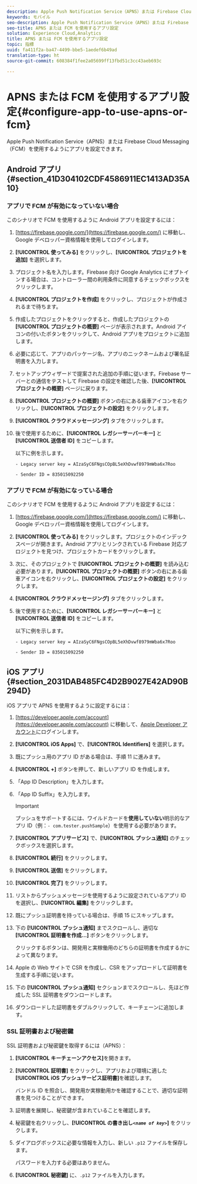 ```yaml
---
description: Apple Push Notification Service（APNS）または Firebase Cloud Messaging（FCM）を使用するようにアプリを設定できます。
keywords: モバイル
seo-description: Apple Push Notification Service（APNS）または Firebase Cloud Messaging（FCM）を使用するようにアプリを設定できます。
seo-title: APNS または FCM を使用するアプリ設定
solution: Experience Cloud,Analytics
title: APNS または FCM を使用するアプリ設定
topic: 指標
uuid: fa411f2a-ba47-4499-bbe5-1aedef6b49ad
translation-type: ht
source-git-commit: 608384f1fee2a05699ff13fbd51c3cc43aeb693c

---
```



# APNS または FCM を使用するアプリ設定{#configure-app-to-use-apns-or-fcm}

Apple Push Notification Service（APNS）または Firebase Cloud Messaging（FCM）を使用するようにアプリを設定できます。

## Android アプリ {#section_41D304102CDF4586911EC1413AD35A10}

### アプリで FCM が有効になっていない場合

このシナリオで FCM を使用するように Android アプリを設定するには：

1. [https://firebase.google.com/](https://firebase.google.com/) に移動し、Google デベロッパー資格情報を使用してログインします。

1. **[!UICONTROL 使ってみる]** をクリックし、**[!UICONTROL プロジェクトを追加]** を選択します。

1. プロジェクト名を入力します。Firebase 向け Google Analytics にオプトインする場合は、コントローラー間の利用条件に同意するチェックボックスをクリックします。

1. **[!UICONTROL プロジェクトを作成]** をクリックし、プロジェクトが作成されるまで待ちます。

1. 作成したプロジェクトをクリックすると、作成したプロジェクトの **[!UICONTROL プロジェクトの概要]** ページが表示されます。Android アイコンの付いたボタンをクリックして、Android アプリをプロジェクトに追加します。

1. 必要に応じて、アプリのパッケージ名、アプリのニックネームおよび署名証明書を入力します。

1. セットアップウィザードで提案された追加の手順に従います。Firebase サーバーとの通信をテストして Firebase の設定を確認した後、**[!UICONTROL プロジェクトの概要]** ページに戻ります。

1. **[!UICONTROL プロジェクトの概要]** ボタンの右にある歯車アイコンを右クリックし、**[!UICONTROL プロジェクトの設定]** をクリックします。

1. **[!UICONTROL クラウドメッセージング]** タブをクリックします。

1. 後で使用するために、**[!UICONTROL レガシーサーバーキー]** と **[!UICONTROL 送信者 ID]** をコピーします。

   以下に例を示します。

   ```
   - Legacy server key = AIzaSyC6FNgsCOpBL5eXhDvwf8979mWba6x7Roo
   ```

   ```
   - Sender ID = 835015092250
   ```

### アプリで FCM が有効になっている場合

このシナリオで FCM を使用するように Android アプリを設定するには：

1. [https://firebase.google.com/](https://firebase.google.com/) に移動し、Google デベロッパー資格情報を使用してログインします。

1. **[!UICONTROL 使ってみる]** をクリックします。プロジェクトのインデックスページが開きます。Android アプリとリンクされている Firebase 対応プロジェクトを見つけ、プロジェクトカードをクリックします。

1. 次に、そのプロジェクトで **[!UICONTROL プロジェクトの概要]** を読み込む必要があります。**[!UICONTROL プロジェクトの概要]** ボタンの右にある歯車アイコンを右クリックし、**[!UICONTROL プロジェクトの設定]** をクリックします。

1. **[!UICONTROL クラウドメッセージング]** タブをクリックします。

1. 後で使用するために、**[!UICONTROL レガシーサーバーキー]** と **[!UICONTROL 送信者 ID]** をコピーします。

   以下に例を示します。

   ```
   - Legacy server key = AIzaSyC6FNgsCOpBL5eXhDvwf8979mWba6x7Roo
   ```

   ```
   - Sender ID = 835015092250
   ```



## iOS アプリ {#section_2031DAB485FC4D2B9027E42AD90B294D}

iOS アプリで APNS を使用するように設定するには：

1. [https://developer.apple.com/account](https://developer.apple.com/account) に移動して、[Apple Developer アカウント](https://developer.apple.com/account)にログインします。
1. **[!UICONTROL iOS Apps]** で、**[!UICONTROL Identifiers]** を選択します。
1. 既にプッシュ用のアプリ ID がある場合は、手順 11 に進みます。
1. **[!UICONTROL +]** ボタンを押して、新しいアプリ ID を作成します。
1. 「App ID Description」を入力します。
1. 「App ID Suffix」を入力します。

   >[!IMPORTANT]
   >
   >プッシュをサポートするには、ワイルドカードを&#x200B;**使用していない**&#x200B;明示的なアプリ ID（例：`- com.tester.pushSample`）を使用する必要があります。

1. **[!UICONTROL アプリサービス]** で、**[!UICONTROL プッシュ通知]** のチェックボックスを選択します。
1. **[!UICONTROL 続行]** をクリックします。
1. **[!UICONTROL 送信]** をクリックします。
1. **[!UICONTROL 完了]** をクリックします。
1. リストからプッシュメッセージを使用するように設定されているアプリ ID を選択し、**[!UICONTROL 編集]** をクリックします。
1. 既にプッシュ証明書を持っている場合は、手順 15 にスキップします。
1. 下の **[!UICONTROL プッシュ通知]** までスクロールし、適切な **[!UICONTROL 証明書を作成...]** ボタンをクリックします。

   クリックするボタンは、開発用と実稼働用のどちらの証明書を作成するかによって異なります。
1. Apple の Web サイトで CSR を作成し、CSR をアップロードして証明書を生成する手順に従います。
1. 下の **[!UICONTROL プッシュ通知]** セクションまでスクロールし、先ほど作成した SSL 証明書をダウンロードします。
1. ダウンロードした証明書をダブルクリックして、キーチェーンに追加します。

### SSL 証明書および秘密鍵

SSL 証明書および秘密鍵を取得するには（APNS）：

1. **[!UICONTROL キーチェーンアクセス]**&#x200B;を開きます。
1. **[!UICONTROL 証明書]** をクリックし、アプリおよび環境に適した&#x200B;**[!UICONTROL iOS プッシュサービス証明書]**&#x200B;を確認します。

   バンドル ID を照合し、開発用か実稼動用かを確認することで、適切な証明書を見つけることができます。

1. 証明書を展開し、秘密鍵が含まれていることを確認します。
1. 秘密鍵を右クリックし、**[!UICONTROL の書き出し&#x200B;*`<name of key>`*]** をクリックします。
1. ダイアログボックスに必要な情報を入力し、新しい `.p12` ファイルを保存します。

   パスワードを入力する必要はありません。

1. **[!UICONTROL 秘密鍵]** に、`.p12` ファイルを入力します。

